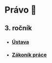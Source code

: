 # Právo 📜

## 3. ročník
- ### [Ústava](/subjects/law/constitution.md)
- ### [Zákoník práce](/subjects/law/labour_code.md)